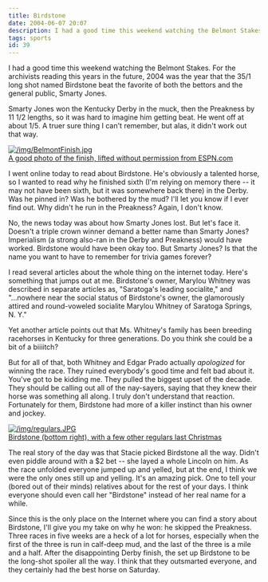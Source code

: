 ```yaml
---
title: Birdstone
date: 2004-06-07 20:07
description: I had a good time this weekend watching the Belmont Stakes.  For the archivists reading this years in the future, 2004 was the year that the 35/1 long shot named Birdstone beat the favorite of both the bettors and the general public, Smarty Jones.  Smarty Jones won the Kentucky Derby in the muck, then the Preakness by 11 1/2 lengths, so it was hard to imagine him getting beat.  He went off at about 1/5.  A truer sure thing I can't remember, but alas, it didn't work out that way.
tags: sports
id: 39
---
```

I had a good time this weekend watching the Belmont Stakes.  For the archivists reading this years in the future, 2004 was the year that the 35/1 long shot named Birdstone beat the favorite of both the bettors and the general public, Smarty Jones.

Smarty Jones won the Kentucky Derby in the muck, then the Preakness by 11 1/2 lengths, so it was hard to imagine him getting beat.  He went off at about 1/5.  A truer sure thing I can't remember, but alas, it didn't work out that way.

<a class="lightview alignright" href="/img/BelmontFinish.jpg" data-lightview-caption="A good photo of the finish, lifted without permission from ESPN.com" data-lightview-group="group1" style="width:350px;"><img src="/img/BelmontFinish.jpg" alt="/img/BelmontFinish.jpg"><br><span class="caption">A good photo of the finish, lifted without permission from <a href="espn.com">ESPN.com</a></span></a>

I went online today to read about Birdstone.  He's obviously a talented horse, so I wanted to read why he finished sixth (I'm relying on memory there -- it may not have been sixth, but it was somewhere back there) in the Derby.  Was he pinned in?  Was he bothered by the mud?  I'll let you know if I ever find out.  Why didn't he run in the Preakness?  Again, I don't know.

No, the news today was about how Smarty Jones lost.  But let's face it.  Doesn't a triple crown winner demand a better name than Smarty Jones?  Imperialism (a strong also-ran in the Derby and Preakness) would have worked.  Birdstone would have been okay too.  But Smarty Jones?  Is that the name you want to have to remember for trivia games forever?

I read several articles about the whole thing on the internet today.  Here's something that jumps out at me.  Birdstone's owner, Marylou Whitney was described in separate articles as, "Saratoga's leading socialite," and "...nowhere near the social status of Birdstone's owner, the glamorously attired and round-voweled socialite Marylou Whitney of Saratoga Springs, N. Y."  

Yet another article points out that Ms. Whitney's family has been breeding racehorses in Kentucky for three generations.  Do you think she could be a bit of a biiiitch?

But for all of that, both Whitney and Edgar Prado actually <i>apologized</i> for winning the race.  They ruined everybody's good time and felt bad about it.  You've got to be kidding me.  They pulled the biggest upset of the decade.  They should be calling out all of the nay-sayers, saying that they knew their horse was something all along.  I truly don't understand that reaction.  Fortunately for them, Birdstone had more of a killer instinct than his owner and jockey.

<a class="lightview alignright" href="/img/regulars.JPG" data-lightview-caption="Birdstone (bottom right), with a few other regulars last Christmas" data-lightview-group="group1" style="width:350px;"><img src="/img/regulars.JPG" alt="/img/regulars.JPG"><br><span class="caption">Birdstone (bottom right), with a few other regulars last Christmas</span></a>

The real story of the day was that Stacie picked Birdstone all the way.  Didn't even piddle around with a $2 bet -- she layed a whole Lincoln on him.  As the race unfolded everyone jumped up and yelled, but at the end, I think we were the only ones still up and yelling.  It's an amazing pick.  One to tell your (bored out of their minds) relatives about for the rest of your days.  I think everyone should even call her "Birdstone" instead of her real name for a while.

Since this is the only place on the Internet where you can find a story about Birdstone, I'll give you my take on why he won:  he skipped the Preakness.  Three races in five weeks are a heck of a lot for horses, especially when the first of the three is run in calf-deep mud, and the last of the three is a mile and a half.  After the disappointing Derby finish, the set up Birdstone to be the long-shot spoiler all the way.  I think that they outsmarted everyone, and they certainly had the best horse on Saturday.


